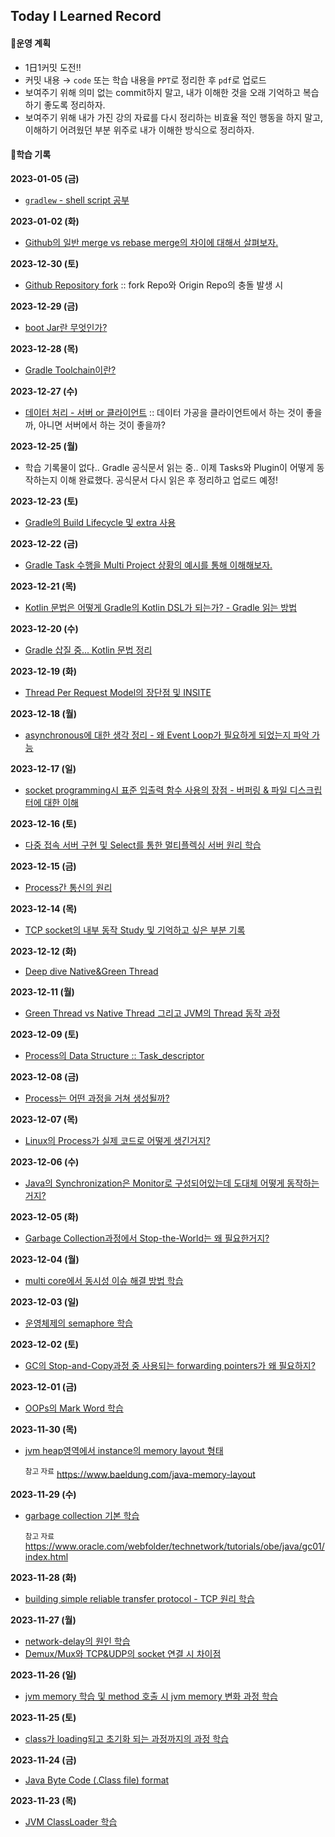 ## Today I Learned Record

#### 📌운영 계획
- 1日1커밋 도전‼️
- 커밋 내용 → `code` 또는 학습 내용을 `PPT`로 정리한 후 `pdf`로 업로드
- 보여주기 위해 의미 없는 commit하지 말고, 내가 이해한 것을 오래 기억하고 복습 하기 좋도록 정리하자.
- 보여주기 위해 내가 가진 강의 자료를 다시 정리하는 비효율 적인 행동을 하지 말고, 이해하기 어려웠던 부분 위주로 내가 이해한 방식으로 정리하자.

#### 📘학습 기록

**2023-01-05 (금)**
- [`gradlew` - shell script 공부](https://github.com/iamabear09/shell-script-study/commit/048ae895ad64fc122ae2bd849e1d51ec9ee6aec9)

**2023-01-02 (화)**
- [Github의 일반 merge vs rebase merge의 차이에 대해서 살펴보자.](github/github-rebase-merge-vs-merge.pdf)

**2023-12-30 (토)**
- [Github Repository fork](github/Github%20Repository%20fork.md) :: fork Repo와 Origin Repo의 충돌 발생 시

**2023-12-29 (금)**
- [boot Jar란 무엇인가?](gradle/gradle-bootJar.pdf)

**2023-12-28 (목)**
- [Gradle Toolchain이란?](gradle/gradle-toolchain.pdf)

**2023-12-27 (수)**
- [데이터 처리 - 서버 or 클라이언트](project/데이터%20처리%20-%20서버%20or%20클라이언트.md) :: 데이터 가공을 클라이언트에서 하는 것이 좋을까, 아니면 서버에서 하는 것이 좋을까?

**2023-12-25 (월)**
- 학습 기록물이 없다.. Gradle 공식문서 읽는 중.. 이제 Tasks와 Plugin이 어떻게 동작하는지 이해 완료했다. 공식문서 다시 읽은 후 정리하고 업로드 예정!

**2023-12-23 (토)**
- [Gradle의 Build Lifecycle 및 extra 사용](gradle/gradle-build-lifecycle-and-extra-usage.pdf)

**2023-12-22 (금)**
- [Gradle Task 수행을 Multi Project 상황의 예시를 통해 이해해보자.](gradle/gradle-multi-project-executing-tasks.pdf)

**2023-12-21 (목)**
- [Kotlin 문법은 어떻게 Gradle의 Kotlin DSL가 되는가? - Gradle 읽는 방법](gradle/kotlin-for-gradle.pdf)

**2023-12-20 (수)**
- [Gradle 삽질 중... Kotlin 문법 정리](gradle/Kotlin%20문법%20정리%20for%20Gradle.md)

**2023-12-19 (화)**
- [Thread Per Request Model의 장단점 및 INSITE](spring-thread-model/thread-per-request.pdf)

**2023-12-18 (월)**
- [asynchronous에 대한 생각 정리 - 왜 Event Loop가 필요하게 되었는지 파악 가능](spring-thread-model/asynchronous-기본.pdf)

**2023-12-17 (일)**
- [socket programming시 표준 입출력 함수 사용의 장점 - 버퍼링 & 파일 디스크립터에 대한 이해](network/TCP&UDP-표준입출력함수%20장점.pdf)

**2023-12-16 (토)**
- [다중 접속 서버 구현 및 Select를 통한 멀티플렉싱 서버 원리 학습](network/TCP-multi-flexing-select-function.pdf)

**2023-12-15 (금)**
- [Process간 통신의 원리](process/process-comunication.pdf) 

**2023-12-14 (목)**
- [TCP socket의 내부 동작 Study 및 기억하고 싶은 부분 기록](network/TCP&UDP-socket.pdf)

**2023-12-12 (화)**
- [Deep dive Native&Green Thread](process/Deep%20dive%20Native&Green%20Thread.md)

**2023-12-11 (월)**
- [Green Thread vs Native Thread 그리고 JVM의 Thread 동작 과정](process/user_thread-vs-native_thread.pdf)

**2023-12-09 (토)**
- [Process의 Data Structure :: Task_descriptor](process/process-task_descriptor.pdf)

**2023-12-08 (금)**
- [Process는 어떤 과정을 거쳐 생성될까?](process/process-create.pdf)

**2023-12-07 (목)**
- [Linux의 Process가 실제 코드로 어떻게 생긴거지?](process/process-code.pdf)

**2023-12-06 (수)**
- [Java의 Synchronization은 Monitor로 구성되어있는데 도대체 어떻게 동작하는거지?](synchronization/sychronization-in-java.pdf)

**2023-12-05 (화)**
- [Garbage Collection과정에서 Stop-the-World는 왜 필요한거지?](jvm/garbage-collection/garbage-collection-stop-the-world.pdf)

**2023-12-04 (월)**
- [multi core에서 동시성 이슈 해결 방법 학습](synchronization/sychronization-in-multicore.pdf)

**2023-12-03 (일)**
- [운영체제의 semaphore 학습](synchronization/semaphore.pdf)

**2023-12-02 (토)**
- [GC의 Stop-and-Copy과정 중 사용되는 forwarding pointers가 왜 필요하지?](jvm/garbage-collection/garbage-collection-forwarding-pointers.pdf)
  
**2023-12-01 (금)**
- [OOPs의 Mark Word  학습](jvm/ordinary-object-pointers(oops)/ordinary-object-pointers-mark-word.pdf)
  
**2023-11-30 (목)**
- [jvm heap영역에서 instance의 memory layout 형태](jvm/ordinary-object-pointers(oops)/ordinary-object-pointers-basic.pdf)
  
  <sup>참고 자료</sup> https://www.baeldung.com/java-memory-layout

**2023-11-29 (수)**
- [garbage collection 기본 학습](jvm/garbage-collection/garbage-collection-basic.pdf)

   <sup>참고 자료</sup>  https://www.oracle.com/webfolder/technetwork/tutorials/obe/java/gc01/index.html
  
**2023-11-28 (화)**
- [building simple reliable transfer protocol - TCP 원리 학습](network/building-simple-reliable-data-transfer-protocol.pdf)

**2023-11-27 (월)**
- [network-delay의 원인 학습](network/network-delay.pdf)
- [Demux/Mux와 TCP&UDP의 socket 연결 시 차이점](network/TCP&UDP-connection&connectionless.pdf)

**2023-11-26 (일)**
- [jvm memory 학습 및 method 호출 시 jvm memory 변화 과정 학습](jvm/jvm-memory.pdf)

**2023-11-25 (토)**
- [class가 loading되고 초기화 되는 과정까지의 과정 학습](jvm/life-of-a-class.pdf)

**2023-11-24 (금)**
- [Java Byte Code (.Class file) format](jvm/class-file-format.pdf)

**2023-11-23 (목)**
- [JVM ClassLoader 학습](jvm/jvm-classloader-전반적인동작과정.pdf)